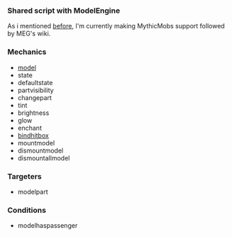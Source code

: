 ### Shared script with ModelEngine
As i mentioned [before](https://github.com/toxicity188/BetterModel/wiki/ModelEngine-compatibility), I'm currently making MythicMobs support followed by MEG's wiki.

### Mechanics
- [model](https://github.com/toxicity188/BetterModel/wiki/Mechanic-%E2%80%90-model)
- state
- defaultstate
- partvisibility
- changepart
- tint
- brightness
- glow
- enchant
- [bindhitbox](https://github.com/toxicity188/BetterModel/wiki/Mechanic-%E2%80%90-bindhitbox)
- mountmodel
- dismountmodel
- dismountallmodel

### Targeters
- modelpart

### Conditions
- modelhaspassenger